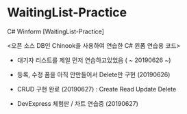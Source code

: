 # WaitingList-Practice
C# Winform [WaitingList-Practice]

<오픈 소스 DB인 Chinook을 사용하여 연습한 C# 윈폼 연습용 코드>

- 대기자 리스트를 제일 먼저 연습하고있었음 ( ~ 20190626 ~)
 
- 등록, 수정 폼을 아직 안만들어서 Delete만 구현 (20190626)

- CRUD 구현 완료 (20190627)
 : Create Read Update Delete

- DevExpress 체험판 / 차트 연습중 (20190627)
